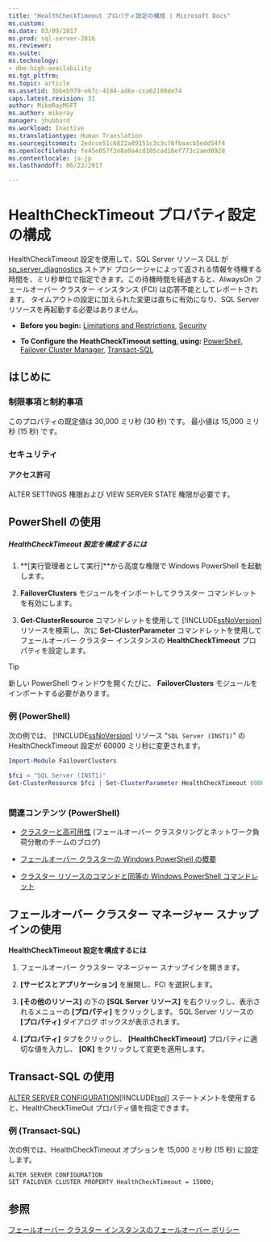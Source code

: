 ```yaml
---
title: "HealthCheckTimeout プロパティ設定の構成 | Microsoft Docs"
ms.custom: 
ms.date: 03/09/2017
ms.prod: sql-server-2016
ms.reviewer: 
ms.suite: 
ms.technology:
- dbe-high-availability
ms.tgt_pltfrm: 
ms.topic: article
ms.assetid: 3bbeb979-e6fc-4184-ad6e-cca62108de74
caps.latest.revision: 31
author: MikeRayMSFT
ms.author: mikeray
manager: jhubbard
ms.workload: Inactive
ms.translationtype: Human Translation
ms.sourcegitcommit: 2edcce51c6822a89151c3c3c76fbaacb5edd54f4
ms.openlocfilehash: fe45e057f3e8a9a4cd105cad16ef773c2aed0928
ms.contentlocale: ja-jp
ms.lasthandoff: 06/22/2017

---
```

# <a name="configure-healthchecktimeout-property-settings"></a>HealthCheckTimeout プロパティ設定の構成
  HealthCheckTimeout 設定を使用して、SQL Server リソース DLL が [sp_server_diagnostics](../../../relational-databases/system-stored-procedures/sp-server-diagnostics-transact-sql.md) ストアド プロシージャによって返される情報を待機する時間を、ミリ秒単位で指定できます。この待機時間を経過すると、AlwaysOn フェールオーバー クラスター インスタンス (FCI) は応答不能としてレポートされます。 タイムアウトの設定に加えられた変更は直ちに有効になり、SQL Server リソースを再起動する必要はありません。  
  
-   **Before you begin:**  [Limitations and Restrictions](#Limits), [Security](#Security)  
  
-   **To Configure the HeathCheckTimeout setting, using:**  [PowerShell](#PowerShellProcedure), [Failover Cluster Manager](#WSFC), [Transact-SQL](#TsqlProcedure)  
  
##  <a name="BeforeYouBegin"></a> はじめに  
  
###  <a name="Limits"></a> 制限事項と制約事項  
 このプロパティの既定値は 30,000 ミリ秒 (30 秒) です。 最小値は 15,000 ミリ秒 (15 秒) です。  
  
###  <a name="Security"></a> セキュリティ  
  
####  <a name="Permissions"></a> アクセス許可  
 ALTER SETTINGS 権限および VIEW SERVER STATE 権限が必要です。  
  
##  <a name="PowerShellProcedure"></a> PowerShell の使用  
  
##### <a name="to-configure-healthchecktimeout-settings"></a>HealthCheckTimeout 設定を構成するには  
  
1.  **[実行管理者として実行]**から高度な権限で Windows PowerShell を起動します。  
  
2.  **FailoverClusters** モジュールをインポートしてクラスター コマンドレットを有効にします。  
  
3.  **Get-ClusterResource** コマンドレットを使用して [!INCLUDE[ssNoVersion](../../../includes/ssnoversion-md.md)] リソースを検索し、次に **Set-ClusterParameter** コマンドレットを使用してフェールオーバー クラスター インスタンスの **HealthCheckTimeout** プロパティを設定します。  
  
> [!TIP]  
>  新しい PowerShell ウィンドウを開くたびに、 **FailoverClusters** モジュールをインポートする必要があります。  
  
### <a name="example-powershell"></a>例 (PowerShell)  
 次の例では、 [!INCLUDE[ssNoVersion](../../../includes/ssnoversion-md.md)] リソース "`SQL Server (INST1)`" の HealthCheckTimeout 設定が 60000 ミリ秒に変更されます。  
  
```powershell  
Import-Module FailoverClusters  
  
$fci = "SQL Server (INST1)"  
Get-ClusterResource $fci | Set-ClusterParameter HealthCheckTimeout 60000  
  
```  
  
### <a name="related-content-powershell"></a>関連コンテンツ (PowerShell)  
  
-   [クラスターと高可用性](http://blogs.msdn.com/b/clustering/archive/2009/05/23/9636665.aspx) (フェールオーバー クラスタリングとネットワーク負荷分散のチームのブログ)  
  
-   [フェールオーバー クラスターの Windows PowerShell の概要](http://technet.microsoft.com/library/ee619762\(WS.10\).aspx)  
  
-   [クラスター リソースのコマンドと同等の Windows PowerShell コマンドレット](http://msdn.microsoft.com/library/ee619744.aspx#BKMK_resource)  
  
##  <a name="WSFC"></a> フェールオーバー クラスター マネージャー スナップインの使用  
 **HealthCheckTimeout 設定を構成するには**  
  
1.  フェールオーバー クラスター マネージャー スナップインを開きます。  
  
2.  **[サービスとアプリケーション]** を展開し、FCI を選択します。  
  
3.  **[その他のリソース]** の下の **[SQL Server リソース]** を右クリックし、表示されるメニューの **[プロパティ]** をクリックします。 SQL Server リソースの **[プロパティ]** ダイアログ ボックスが表示されます。  
  
4.  **[プロパティ]** タブをクリックし、 **[HealthCheckTimeout]** プロパティに適切な値を入力し、 **[OK]** をクリックして変更を適用します。  
  
##  <a name="TsqlProcedure"></a> Transact-SQL の使用  
 [ALTER SERVER CONFIGURATION](../../../t-sql/statements/alter-server-configuration-transact-sql.md)[!INCLUDE[tsql](../../../includes/tsql-md.md)] ステートメントを使用すると、HealthCheckTimeOut プロパティ値を指定できます。  
  
###  <a name="TsqlExample"></a> 例 (Transact-SQL)  
 次の例では、HealthCheckTimeout オプションを 15,000 ミリ秒 (15 秒) に設定します。  
  
```  
ALTER SERVER CONFIGURATION   
SET FAILOVER CLUSTER PROPERTY HealthCheckTimeout = 15000;  
```  
  
## <a name="see-also"></a>参照  
 [フェールオーバー クラスター インスタンスのフェールオーバー ポリシー](../../../sql-server/failover-clusters/windows/failover-policy-for-failover-cluster-instances.md)  
  
  

